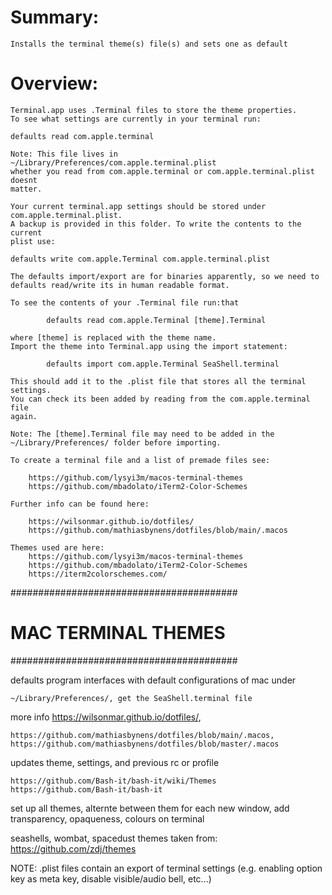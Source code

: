 # Summary: 

    Installs the terminal theme(s) file(s) and sets one as default

# Overview:

    Terminal.app uses .Terminal files to store the theme properties. 
    To see what settings are currently in your terminal run:
            
    defaults read com.apple.terminal

    Note: This file lives in ~/Library/Preferences/com.apple.terminal.plist
    whether you read from com.apple.terminal or com.apple.terminal.plist doesnt 
    matter.

    Your current terminal.app settings should be stored under 
    com.apple.terminal.plist. 
    A backup is provided in this folder. To write the contents to the current 
    plist use:

    defaults write com.apple.Terminal com.apple.terminal.plist

    The defaults import/export are for binaries apparently, so we need to 
    defaults read/write its in human readable format.

    To see the contents of your .Terminal file run:that

            defaults read com.apple.Terminal [theme].Terminal
            
    where [theme] is replaced with the theme name.
    Import the theme into Terminal.app using the import statement:

            defaults import com.apple.Terminal SeaShell.terminal

    This should add it to the .plist file that stores all the terminal settings. 
    You can check its been added by reading from the com.apple.terminal file 
    again.

    Note: The [theme].Terminal file may need to be added in the 
    ~/Library/Preferences/ folder before importing.

    To create a terminal file and a list of premade files see: 

        https://github.com/lysyi3m/macos-terminal-themes
        https://github.com/mbadolato/iTerm2-Color-Schemes

    Further info can be found here:

        https://wilsonmar.github.io/dotfiles/
        https://github.com/mathiasbynens/dotfiles/blob/main/.macos

    Themes used are here:
        https://github.com/lysyi3m/macos-terminal-themes
        https://github.com/mbadolato/iTerm2-Color-Schemes
        https://iterm2colorschemes.com/

#########################################
#          MAC TERMINAL THEMES          #
#########################################

defaults program interfaces with default configurations of mac under

    ~/Library/Preferences/, get the SeaShell.terminal file

more info https://wilsonmar.github.io/dotfiles/, 

    https://github.com/mathiasbynens/dotfiles/blob/main/.macos, 
    https://github.com/mathiasbynens/dotfiles/blob/master/.macos

updates theme, settings, and previous rc or profile

    https://github.com/Bash-it/bash-it/wiki/Themes
    https://github.com/Bash-it/bash-it

set up all themes, alternte between them for each new window, 
add transparency, opaqueness, colours on terminal


seashells, wombat, spacedust themes taken from:  https://github.com/zdj/themes

NOTE: .plist files contain an export of terminal settings (e.g. enabling option
        key as meta key, disable visible/audio bell, etc...)

